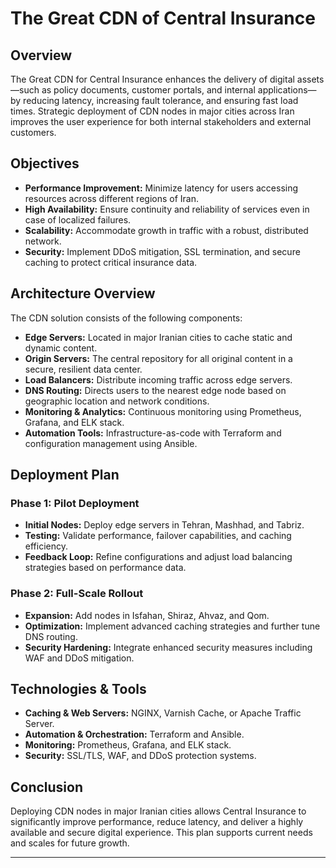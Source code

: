 # The Great CDN of Central Insurance

## Overview

The Great CDN for Central Insurance enhances the delivery of digital assets—such as policy documents, customer portals, and internal applications—by reducing latency, increasing fault tolerance, and ensuring fast load times. Strategic deployment of CDN nodes in major cities across Iran improves the user experience for both internal stakeholders and external customers.

## Objectives

- **Performance Improvement:** Minimize latency for users accessing resources across different regions of Iran.
- **High Availability:** Ensure continuity and reliability of services even in case of localized failures.
- **Scalability:** Accommodate growth in traffic with a robust, distributed network.
- **Security:** Implement DDoS mitigation, SSL termination, and secure caching to protect critical insurance data.

## Architecture Overview

The CDN solution consists of the following components:
- **Edge Servers:** Located in major Iranian cities to cache static and dynamic content.
- **Origin Servers:** The central repository for all original content in a secure, resilient data center.
- **Load Balancers:** Distribute incoming traffic across edge servers.
- **DNS Routing:** Directs users to the nearest edge node based on geographic location and network conditions.
- **Monitoring & Analytics:** Continuous monitoring using Prometheus, Grafana, and ELK stack.
- **Automation Tools:** Infrastructure-as-code with Terraform and configuration management using Ansible.

## Deployment Plan

### Phase 1: Pilot Deployment
- **Initial Nodes:** Deploy edge servers in Tehran, Mashhad, and Tabriz.
- **Testing:** Validate performance, failover capabilities, and caching efficiency.
- **Feedback Loop:** Refine configurations and adjust load balancing strategies based on performance data.

### Phase 2: Full-Scale Rollout
- **Expansion:** Add nodes in Isfahan, Shiraz, Ahvaz, and Qom.
- **Optimization:** Implement advanced caching strategies and further tune DNS routing.
- **Security Hardening:** Integrate enhanced security measures including WAF and DDoS mitigation.

## Technologies & Tools

- **Caching & Web Servers:** NGINX, Varnish Cache, or Apache Traffic Server.
- **Automation & Orchestration:** Terraform and Ansible.
- **Monitoring:** Prometheus, Grafana, and ELK stack.
- **Security:** SSL/TLS, WAF, and DDoS protection systems.

## Conclusion

Deploying CDN nodes in major Iranian cities allows Central Insurance to significantly improve performance, reduce latency, and deliver a highly available and secure digital experience. This plan supports current needs and scales for future growth.

---

